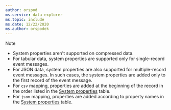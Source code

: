```yaml
---
author: orspod
ms.service: data-explorer
ms.topic: include
ms.date: 12/22/2020
ms.author: orspodek
---
```


> [!NOTE]
> * System properties aren't supported on compressed data.
> * For tabular data, system properties are supported only for single-record event messages.
> * For JSON data, system properties are also supported for multiple-record event messages. In such cases, the system properties are added only to the first record of the event message. 
> * For `csv` mapping, properties are added at the beginning of the record in the order listed in the [System properties](../ingest-data-event-hub-overview.md#system-properties) table.
> * For `json` mapping, properties are added according to property names in the [System properties](../ingest-data-event-hub-overview.md#system-properties) table.
